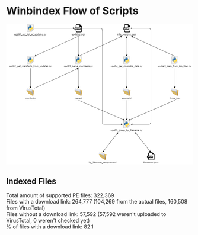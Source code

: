 # Winbindex Flow of Scripts

![winbindex-scripts-flow.png](winbindex-scripts-flow.png)

## Indexed Files

<!--FileStats-->
Total amount of supported PE files: 322,369  
Files with a download link: 264,777 (104,269 from the actual files, 160,508 from VirusTotal)  
Files without a download link: 57,592 (57,592 weren't uploaded to VirusTotal, 0 weren't checked yet)  
% of files with a download link: 82.1  
<!--/FileStats-->
